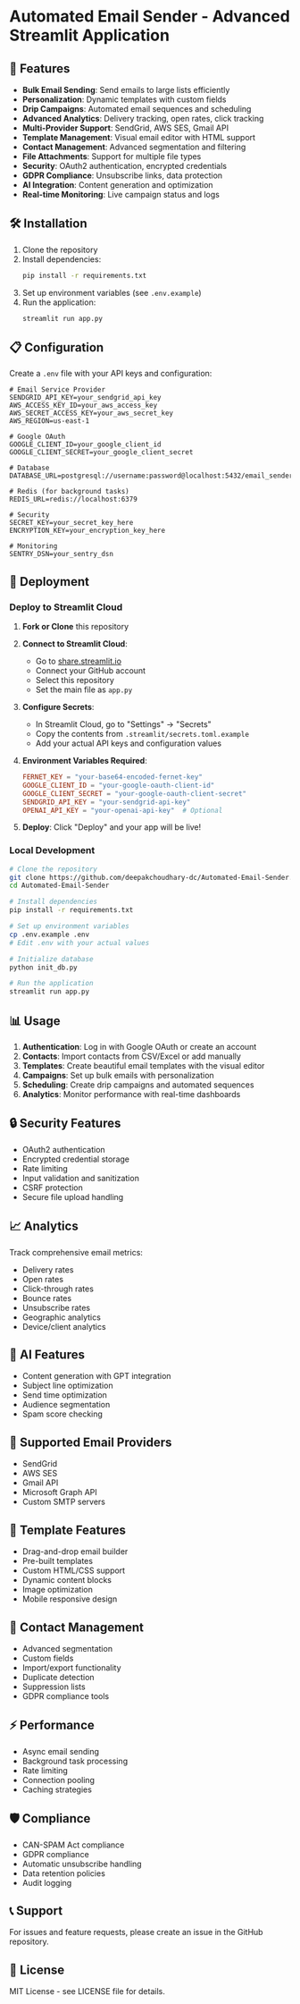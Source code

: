 # Automated Email Sender - Advanced Streamlit Application

## 🚀 Features

- **Bulk Email Sending**: Send emails to large lists efficiently
- **Personalization**: Dynamic templates with custom fields
- **Drip Campaigns**: Automated email sequences and scheduling
- **Advanced Analytics**: Delivery tracking, open rates, click tracking
- **Multi-Provider Support**: SendGrid, AWS SES, Gmail API
- **Template Management**: Visual email editor with HTML support
- **Contact Management**: Advanced segmentation and filtering
- **File Attachments**: Support for multiple file types
- **Security**: OAuth2 authentication, encrypted credentials
- **GDPR Compliance**: Unsubscribe links, data protection
- **AI Integration**: Content generation and optimization
- **Real-time Monitoring**: Live campaign status and logs

## 🛠️ Installation

1. Clone the repository
2. Install dependencies:
   ```bash
   pip install -r requirements.txt
   ```
3. Set up environment variables (see `.env.example`)
4. Run the application:
   ```bash
   streamlit run app.py
   ```

## 📋 Configuration

Create a `.env` file with your API keys and configuration:

```env
# Email Service Provider
SENDGRID_API_KEY=your_sendgrid_api_key
AWS_ACCESS_KEY_ID=your_aws_access_key
AWS_SECRET_ACCESS_KEY=your_aws_secret_key
AWS_REGION=us-east-1

# Google OAuth
GOOGLE_CLIENT_ID=your_google_client_id
GOOGLE_CLIENT_SECRET=your_google_client_secret

# Database
DATABASE_URL=postgresql://username:password@localhost:5432/email_sender

# Redis (for background tasks)
REDIS_URL=redis://localhost:6379

# Security
SECRET_KEY=your_secret_key_here
ENCRYPTION_KEY=your_encryption_key_here

# Monitoring
SENTRY_DSN=your_sentry_dsn
```

## 🚀 Deployment

### Deploy to Streamlit Cloud

1. **Fork or Clone** this repository
2. **Connect to Streamlit Cloud**:
   - Go to [share.streamlit.io](https://share.streamlit.io)
   - Connect your GitHub account
   - Select this repository
   - Set the main file as `app.py`

3. **Configure Secrets**:
   - In Streamlit Cloud, go to "Settings" → "Secrets"
   - Copy the contents from `.streamlit/secrets.toml.example`
   - Add your actual API keys and configuration values

4. **Environment Variables Required**:
   ```toml
   FERNET_KEY = "your-base64-encoded-fernet-key"
   GOOGLE_CLIENT_ID = "your-google-oauth-client-id"
   GOOGLE_CLIENT_SECRET = "your-google-oauth-client-secret"
   SENDGRID_API_KEY = "your-sendgrid-api-key"
   OPENAI_API_KEY = "your-openai-api-key"  # Optional
   ```

5. **Deploy**: Click "Deploy" and your app will be live!

### Local Development

```bash
# Clone the repository
git clone https://github.com/deepakchoudhary-dc/Automated-Email-Sender.git
cd Automated-Email-Sender

# Install dependencies
pip install -r requirements.txt

# Set up environment variables
cp .env.example .env
# Edit .env with your actual values

# Initialize database
python init_db.py

# Run the application
streamlit run app.py
```

## 📊 Usage

1. **Authentication**: Log in with Google OAuth or create an account
2. **Contacts**: Import contacts from CSV/Excel or add manually
3. **Templates**: Create beautiful email templates with the visual editor
4. **Campaigns**: Set up bulk emails with personalization
5. **Scheduling**: Create drip campaigns and automated sequences
6. **Analytics**: Monitor performance with real-time dashboards

## 🔒 Security Features

- OAuth2 authentication
- Encrypted credential storage
- Rate limiting
- Input validation and sanitization
- CSRF protection
- Secure file upload handling

## 📈 Analytics

Track comprehensive email metrics:
- Delivery rates
- Open rates
- Click-through rates
- Bounce rates
- Unsubscribe rates
- Geographic analytics
- Device/client analytics

## 🤖 AI Features

- Content generation with GPT integration
- Subject line optimization
- Send time optimization
- Audience segmentation
- Spam score checking

## 📧 Supported Email Providers

- SendGrid
- AWS SES
- Gmail API
- Microsoft Graph API
- Custom SMTP servers

## 🎨 Template Features

- Drag-and-drop email builder
- Pre-built templates
- Custom HTML/CSS support
- Dynamic content blocks
- Image optimization
- Mobile responsive design

## 📱 Contact Management

- Advanced segmentation
- Custom fields
- Import/export functionality
- Duplicate detection
- Suppression lists
- GDPR compliance tools

## ⚡ Performance

- Async email sending
- Background task processing
- Rate limiting
- Connection pooling
- Caching strategies

## 🛡️ Compliance

- CAN-SPAM Act compliance
- GDPR compliance
- Automatic unsubscribe handling
- Data retention policies
- Audit logging

## 📞 Support

For issues and feature requests, please create an issue in the GitHub repository.

## 📄 License

MIT License - see LICENSE file for details.
